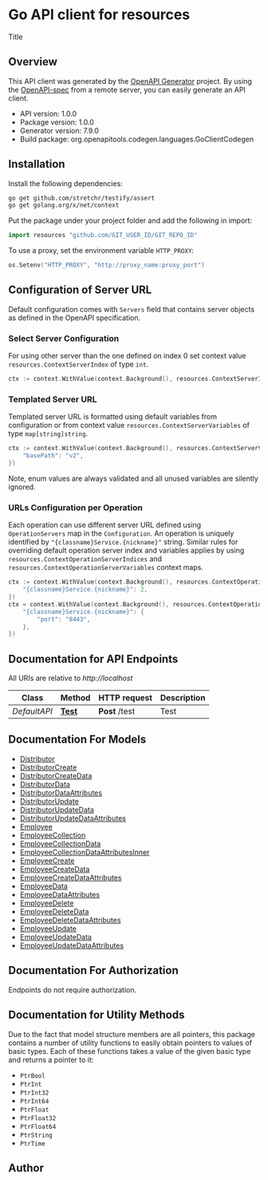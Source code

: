 # Go API client for resources

Title

## Overview
This API client was generated by the [OpenAPI Generator](https://openapi-generator.tech) project.  By using the [OpenAPI-spec](https://www.openapis.org/) from a remote server, you can easily generate an API client.

- API version: 1.0.0
- Package version: 1.0.0
- Generator version: 7.9.0
- Build package: org.openapitools.codegen.languages.GoClientCodegen

## Installation

Install the following dependencies:

```sh
go get github.com/stretchr/testify/assert
go get golang.org/x/net/context
```

Put the package under your project folder and add the following in import:

```go
import resources "github.com/GIT_USER_ID/GIT_REPO_ID"
```

To use a proxy, set the environment variable `HTTP_PROXY`:

```go
os.Setenv("HTTP_PROXY", "http://proxy_name:proxy_port")
```

## Configuration of Server URL

Default configuration comes with `Servers` field that contains server objects as defined in the OpenAPI specification.

### Select Server Configuration

For using other server than the one defined on index 0 set context value `resources.ContextServerIndex` of type `int`.

```go
ctx := context.WithValue(context.Background(), resources.ContextServerIndex, 1)
```

### Templated Server URL

Templated server URL is formatted using default variables from configuration or from context value `resources.ContextServerVariables` of type `map[string]string`.

```go
ctx := context.WithValue(context.Background(), resources.ContextServerVariables, map[string]string{
	"basePath": "v2",
})
```

Note, enum values are always validated and all unused variables are silently ignored.

### URLs Configuration per Operation

Each operation can use different server URL defined using `OperationServers` map in the `Configuration`.
An operation is uniquely identified by `"{classname}Service.{nickname}"` string.
Similar rules for overriding default operation server index and variables applies by using `resources.ContextOperationServerIndices` and `resources.ContextOperationServerVariables` context maps.

```go
ctx := context.WithValue(context.Background(), resources.ContextOperationServerIndices, map[string]int{
	"{classname}Service.{nickname}": 2,
})
ctx = context.WithValue(context.Background(), resources.ContextOperationServerVariables, map[string]map[string]string{
	"{classname}Service.{nickname}": {
		"port": "8443",
	},
})
```

## Documentation for API Endpoints

All URIs are relative to *http://localhost*

Class | Method | HTTP request | Description
------------ | ------------- | ------------- | -------------
*DefaultAPI* | [**Test**](docs/DefaultAPI.md#test) | **Post** /test | Test


## Documentation For Models

 - [Distributor](docs/Distributor.md)
 - [DistributorCreate](docs/DistributorCreate.md)
 - [DistributorCreateData](docs/DistributorCreateData.md)
 - [DistributorData](docs/DistributorData.md)
 - [DistributorDataAttributes](docs/DistributorDataAttributes.md)
 - [DistributorUpdate](docs/DistributorUpdate.md)
 - [DistributorUpdateData](docs/DistributorUpdateData.md)
 - [DistributorUpdateDataAttributes](docs/DistributorUpdateDataAttributes.md)
 - [Employee](docs/Employee.md)
 - [EmployeeCollection](docs/EmployeeCollection.md)
 - [EmployeeCollectionData](docs/EmployeeCollectionData.md)
 - [EmployeeCollectionDataAttributesInner](docs/EmployeeCollectionDataAttributesInner.md)
 - [EmployeeCreate](docs/EmployeeCreate.md)
 - [EmployeeCreateData](docs/EmployeeCreateData.md)
 - [EmployeeCreateDataAttributes](docs/EmployeeCreateDataAttributes.md)
 - [EmployeeData](docs/EmployeeData.md)
 - [EmployeeDataAttributes](docs/EmployeeDataAttributes.md)
 - [EmployeeDelete](docs/EmployeeDelete.md)
 - [EmployeeDeleteData](docs/EmployeeDeleteData.md)
 - [EmployeeDeleteDataAttributes](docs/EmployeeDeleteDataAttributes.md)
 - [EmployeeUpdate](docs/EmployeeUpdate.md)
 - [EmployeeUpdateData](docs/EmployeeUpdateData.md)
 - [EmployeeUpdateDataAttributes](docs/EmployeeUpdateDataAttributes.md)


## Documentation For Authorization

Endpoints do not require authorization.


## Documentation for Utility Methods

Due to the fact that model structure members are all pointers, this package contains
a number of utility functions to easily obtain pointers to values of basic types.
Each of these functions takes a value of the given basic type and returns a pointer to it:

* `PtrBool`
* `PtrInt`
* `PtrInt32`
* `PtrInt64`
* `PtrFloat`
* `PtrFloat32`
* `PtrFloat64`
* `PtrString`
* `PtrTime`

## Author




